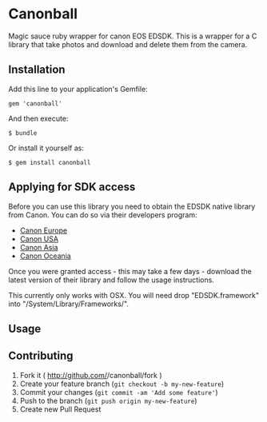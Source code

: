 # Canonball

Magic sauce ruby wrapper for canon EOS EDSDK. This is a wrapper for a C library that take photos and download and delete them from the camera.

## Installation

Add this line to your application's Gemfile:

    gem 'canonball'

And then execute:

    $ bundle

Or install it yourself as:

    $ gem install canonball

## Applying for SDK access
Before you can use this library you need to obtain the EDSDK native library from Canon. You can do so via their developers program: 

- [Canon Europe](http://www.didp.canon-europa.com/)
- [Canon USA](http://www.usa.canon.com/cusa/consumer/standard_display/sdk_homepage)
- [Canon Asia](http://www.canon-asia.com/personal/web/developerresource)
- [Canon Oceania](https://www.canon.co.nz/en-NZ/Personal/Support-Help/Support-News/Canon-SDK)

Once you were granted access - this may take a few days - download the latest version of their library and follow the usage instructions.

This currently only works with OSX. You will need drop "EDSDK.framework" into "/System/Library/Frameworks/".

## Usage



## Contributing

1. Fork it ( http://github.com/<my-github-username>/canonball/fork )
2. Create your feature branch (`git checkout -b my-new-feature`)
3. Commit your changes (`git commit -am 'Add some feature'`)
4. Push to the branch (`git push origin my-new-feature`)
5. Create new Pull Request
